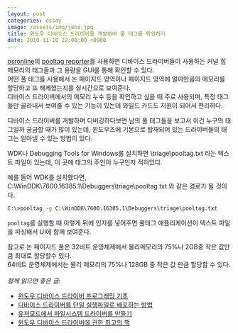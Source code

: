 ```yaml
---
layout: post
categories: essay
image: /assets/img/jeho.jpg
title: 윈도우 디바이스 드라이버를 개발하며 풀 태그를 확인하기
date: 2010-11-10 22:08:00 +0900
---
```


[osronline](https://www.osronline.com/)의 [pooltag reporter](https://www.osronline.com/article.cfm%5earticle=98.htm)를 사용하면 디바이스 드라이버들이 사용하는 커널 힙 메모리의 태그들과 그 용량을 GUI를 통해 확인할 수 있다.  
어떤 풀 태그를 사용해서 논 페이지드 영역이나 페이지드 영역에 얼마만큼의 메모리를 할당하고 또 해제했는지를 실시간으로 보여준다.  
디바이스 드라이버에서의 메모리 누수 등을 확인하고 싶을 때 주로 사용되며, 특정 태그들만 골라내서 보여줄 수 있는 기능이 있는데 와일드 카드도 지원이 되어서 편리하다.

디바이스 드라이버를 개발하며 디버깅하다보면 남의 풀 태그들을 보고서 이건 누구의 태그일까 궁금할 때가 많이 있는데, 윈도우즈에 기본으로 탑재되어 있는 드라이버들의 태그는 알아낼 수 있는 방법이 있다.

WDK나 Debugging Tools for Windows를 설치하면 <debugger>\triage\pooltag.txt 라는 텍스트 파일이 있는데, 이 곳에 태그의 주인이 누구인지 적혀있다.

예를 들어 WDK를 설치했다면,  
C:\WinDDK\7600.16385.1\Debuggers\triage\pooltag.txt 와 같은 경로가 될 것이다.

```cmd
C:\>pooltag -g C:\WinDDK\7600.16385.1\Debuggers\triage\pooltag.txt
```

`pooltag`를 실행할 때 이렇게 뒤에 인자를 넣어주면 풀태그 애플리케이션이 텍스트 파일을 파싱해서 UI에 함께 보여준다.

참고로 논 페이지드 풀은 32비트 운영체제에서 물리메모리의 75%나 2GB중 작은 값만큼 최대로 할당할수 있다.  
64비트 운영체제에서는 물리 메모리의 75%나 128GB 중 작은 값 만큼 할당할 수 있다.
<br>
<br>
*함께 읽으면 좋은 글:*
* [윈도우 디바이스 드라이버 프로그래밍 기초](/programming/2011/05/23/윈도우에서-디바이스-드라이버를-만들-때-알아야-할-기초적인-내용들.html)
* [디바이스 드라이버를 단일 실행파일로 배포하는 방법](/programming/2010/12/04/디바이스-드라이버를-단일-실행파일로-배포하는-방법.html)
* [유저모드에서 파일시스템 드라이버를 만들기](/essay/2010/10/17/유저모드에서-파일시스템-드라이버를-만들기.html)
* [윈도우 디바이스 드라이버에 관한 최고의 책](/programming/2010/04/25/device-driver-book.html)